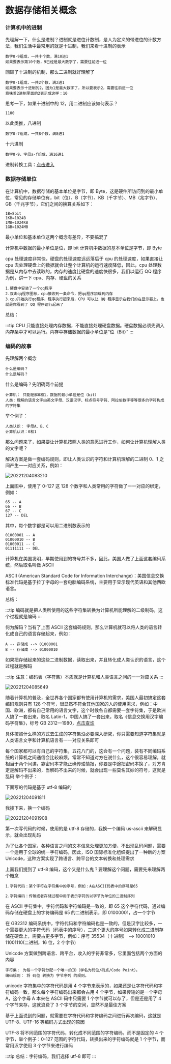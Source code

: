 # 数据存储相关概念

### 计算机中的进制

先理解一下，什么是进制？进制就是进位计数制，是人为定义的带进位的计数方法，我们生活中最常用的就是十进制，我们来看十进制的表示

```
数字0-9组成，一共十个数，满10进1
如果要表示第10个数，9已经是最大数字了，需要往前进一位
```

回顾了十进制的机制，那么二进制就好理解了

```
数字0-1组成，一共2个数，满2进1
如果要表示十进制的2，因为1是最大数字了，所以要表示2，需要往前进一位
意味着2进制里面的2表示成这样：10
```

思考一下，如果十进制中的 12，用二进制应该如何表示？

```
1100
```

以此类推，八进制

```
数字0-7组成，一共8个数，满8进1
```

十六进制

```
数字0-9，字母a-f组成，满16进1
```

进制转换工具：[点击进入](https://tool.oschina.net/hexconvert/)

### 数据存储单位

在计算机中，数据存储的基本单位是字节，即 Byte，这是硬件所访问到的最小单位，常见的存储单位有，bit（位）、B（字节）、KB（千字节）、MB（兆字节）、GB（千兆字节），它们之间的换算关系如下：

```
1B=8bit
1KB=1024B
1MB=1024KB
1GB=1024MB
```

最小单位和基本单位这两个概念有差异，不要搞混了

计算机中数据的最小单位是位，即 bit
计算机中数据的基本单位是字节，即 Byte

cpu 处理速度非常快，硬盘的处理速度远远落后于 cpu 的处理速度，如果直接让 cpu 去处理硬盘上的数据就会让整个计算机的运行速度降低，因此，cpu 处理数据是从内存中去读取的，内存的速度比硬盘的速度快很多，我们以运行 QQ 程序为例，讲一下 cpu、内存、硬盘的关系

```
1.硬盘中安装了一个qq程序
2.双击qq程序图标，cpu接收到一条命令，把qq程序加载到内存
3.cpu开始执行qq程序，程序执行起来后，CPU 可以让 QQ 程序显示在我们的在显示器上。也就是你看到了 QQ 程序运行起来了
```

总结：

:::tip
CPU 只能直接处理内存数据，不能直接处理硬盘数据。硬盘数据必须先调入内存条中才可以运行。内存中存储数据的最小单位是“位（Bit）”
:::

### 编码的故事

先理解两个概念

```
什么是编码？
什么是解码？
```

什么是编码？先明确两个前提

```
计算机： 只能理解0和1，数据的最小单位是位（bit）
人类：理解的语言文字由英文字母、汉语汉字、标点符号字符、阿拉伯数字等等很多的字符构成的字符集
```

举个例子：

```
人类认识： 字母A、B、C
计算机认识：0和1
```

那么问题来了，如果要让计算机按照人类的意愿进行工作，如何让计算机理解人类的文字呢？

解决方案是做一套编码规则，即让人类认识的字符和计算机理解的二进制 0、1 之间产生一一对应关系，例如：

![20221204083210](https://nodeing-com-1252923609.cos.ap-chengdu.myqcloud.com//document20221204083210.png)

上面图中，使用了 0-127 这 128 个数字和人类常用的字符做了一一对应的绑定，例如：

```
65 -- A
66 -- B
67 -- C
127 -- DEL
```

其中，每个数字都是可以用二进制数表示的

```
01000001 -- A
01000010 -- B
01000011 -- C
01111111 -- DEL
```

计算机在美国发明，早期使用到的符号并不多，因此，美国人做了上面这套编码系统，然后取名叫做 ASCII

ASCII (American Standard Code for Information Interchange)：美国信息交换标准代码是基于拉丁字母的一套电脑编码系统，主要用于显示现代英语和其他西欧语言。

总结：

:::tip
编码就是把人类所使用的这些字符集转换为计算机所能理解的二级制码，这个过程就是编码
:::

何为解码？当有了上面 ASCII 这套编码规则，那么计算机就可以将人类的语言转化成自己的语言存储起来，例如：

```
A -- 存储成 --> 01000001
B -- 存储成 --> 01000010
```

如果把存储起来的这些二进制数据，读取出来，并且转化成人类认识的语言，这个过程就是解码

:::tip
注意：编码表（字符集）本质就是计算机和人类语言之间的一一对应关系
:::

![20221204085649](https://nodeing-com-1252923609.cos.ap-chengdu.myqcloud.com//document20221204085649.png)

随着计算机的普及，全世界各个国家都有使用计算机的需求，美国人最初搞定这套编码规则只有 128 个符号，很显然不符合其他国家的人的使用需求，例如：中国、欧洲，都有自己常用的语言文字，这个时候各自都需要一套字符集，于是欧洲人搞了一套出来，取名 Latin-1，中国人搞了一套出来，取名《信息交换用汉字编码字符集》，标号 GB 2312—1980，[点击查询](https://toolhelper.cn/Encoding/GB2312)

具体按照什么样的方式去生成的字符集没必要深入研究，你只需要知道字符集就是人类语言文字和计算机语言有一一对应关系即可

每个国家都可以有自己的字符集，五花八门的，这会有一个问题，装有不同编码系统的计算机之间通信会比较麻烦，常常不知道对方在说什么，这个很容易理解，就相当于两个间谍，靠密码本才能正确传递情报，你要是中途把密码本换了，对方肯定是解码不出来的，当解码不出来的时候，就会出现一些莫名其妙的符号，这就是乱码
举个例子：

下面写的代码是基于 utf-8 编码的

![20221204091811](https://nodeing-com-1252923609.cos.ap-chengdu.myqcloud.com//document20221204091811.png)

我接下来，换一个编码

![20221204091908](https://nodeing-com-1252923609.cos.ap-chengdu.myqcloud.com//document20221204091908.png)

第一次写代码的时候，使用的是 utf-8 存储的，我换一个编码 us-ascii 来解码显示，就会出现乱码

为了让各个国家，各种语言之间的文本信息处理更加方便，不出现乱码问题，需要一个适用于全球的统一字符编码，因此，ISO 国际标准化组织提出了一种新的方案 Unicode，这种方案实现了跨语言、跨平台的文本转换和处理需求

上面我们提到了 utf-8 编码，这个又是什么鬼？要理解这个问题，需要先来理解两个概念

```
1.字符代码：某个字符在字符集中的序号，例如：A在ASCII码表中的序号是65

2.字符编码：传输或者存储过程中用于表示字符的以字节为单位的二进制序列
```

在 ASCII 字符集中，字符代码和字符编码是一致的，即 65 这个字符代码，通过编码存储在硬盘上的字符编码是 65 的二进制表示，即 01000001，占一个字节

在 GB2312 编码系统中，字符代码和字符编码也是一致的，但是汉字比较多，一个需要更大的字符代码（码表中的序号），二这个更大的序号如果转化成二进制存储在硬盘上，需要占更多字节，例如：序号 35534（十进制） --> 10001010 11001110(二进制，16 位，2 个字节)

Unicode 方案做到跨语言、跨平台，收入的字符非常多，它里面包括两个方面的内容

```
字符集： 为每一个字符分配一个唯一的ID（学名为码位/码点/Code Point）。
编码规则： 将 码位 转换为 字节序列 的规则。
```

unicode 字符集中的字符代码是用 4 个字节来表示的，如果还是让字符代码和字符编码一致，那么每个字符编码出来都会占用 4 个字节，如果传输的是一个字母 A，这个字母 A 本来在 ASCII 码中只需要 1 个字节就可以存了，但是还是用了 4 个字节来存，这就浪费了 3 个字节的空间，显然不是最佳方案

基于上面说到的问题，就需要在字符代码和字符编码之间进行再次编码，这就是 UTF-8、UTF-16 等编码方式出现的原因

UTF-8 将不同范围的字符代码，转化成不同范围的字符编码，而不是固定的 4 个字节，举个例子：0-127 范围的字符代码，转换出来的字符编码就是 1 个字节，而常用汉字使用 3 个字节来进行编码

:::tip
总结：字符编码，我们选择 utf-8 即可
:::
